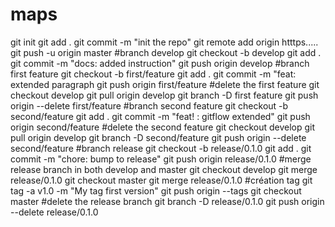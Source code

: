 # maps
git init
git add .
git commit -m "init the repo"
git remote add origin htttps.....
git push -u origin master
#branch develop
git checkout -b develop
git add .
git commit -m "docs: added instruction"
git push origin develop
#branch first feature
git checkout -b first/feature
git add .
git commit -m "feat: extended paragraph
git push origin first/feature
#delete the first feature 
git checkout develop
git pull origin develop
git branch -D first feature
git push origin --delete first/feature
#branch second feature
git checkout -b second/feature
git add .
git commit -m "feat! : gitflow extended"
git push origin second/feature
#delete the second feature
git checkout develop
git pull origin develop
git branch -D second/feature
git push origin --delete second/feature
#branch release
git checkout -b release/0.1.0
git add .
git commit -m "chore: bump to release"
git push origin release/0.1.0
#merge release branch in both develop and master 
git checkout develop
git merge release/0.1.0
git checkout master
git merge release/0.1.0
#création tag
git tag -a v1.0 -m "My tag first version"
git push origin --tags
git checkout master
#delete the release branch
git branch -D release/0.1.0
git push origin --delete release/0.1.0
